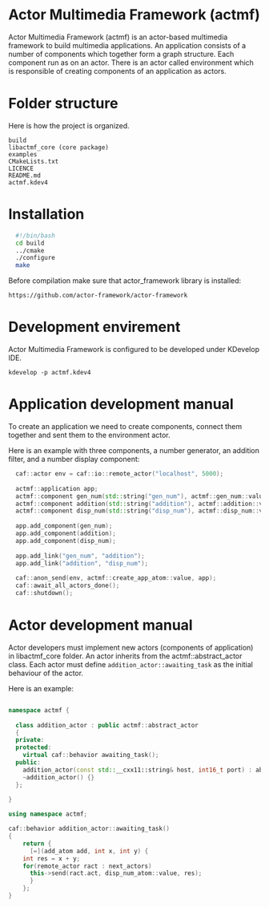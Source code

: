 Actor Multimedia Framework (actmf)
===============================

Actor Multimedia Framework (actmf) is an actor-based multimedia framework to build multimedia applications. An application consists of a number of components which together form a graph structure. Each component run as on an actor. There is an actor called environment which is responsible of creating components of an application as actors.


Folder structure
===================

Here is how the project is organized.

	build
	libactmf_core (core package)
	examples
	CMakeLists.txt
	LICENCE
	README.md
	actmf.kdev4

Installation
===============
```bash
  #!/bin/bash
  cd build
  ../cmake
  ./configure
  make
```
Before compilation make sure that actor_framework library is installed:

	https://github.com/actor-framework/actor-framework

Development envirement
======================
Actor Multimedia Framework is configured to be developed under KDevelop IDE.
	
	kdevelop -p actmf.kdev4

Application development manual
===========

To create an application we need to create components, connect them together and sent them to the environment actor.

Here is an example with three components, a number generator, an addition filter, and a number display component:

```c++
  caf::actor env = caf::io::remote_actor("localhost", 5000);
  
  actmf::application app;
  actmf::component gen_num(std::string("gen_num"), actmf::gen_num::value);
  actmf::component addition(std::string("addition"), actmf::addition::value);
  actmf::component disp_num(std::string("disp_num"), actmf::disp_num::value);
  
  app.add_component(gen_num);
  app.add_component(addition);
  app.add_component(disp_num);
  
  app.add_link("gen_num", "addition");
  app.add_link("addition", "disp_num");
  
  caf::anon_send(env, actmf::create_app_atom::value, app);
  caf::await_all_actors_done();
  caf::shutdown();
```	

Actor development manual
=======================

Actor developers must implement new actors (components of application) in libactmf_core folder. An actor inherits from the actmf::abstract_actor class. Each actor must define ```addition_actor::awaiting_task``` as the initial behaviour of the actor.

Here is an example:

```c++

namespace actmf {
  
  class addition_actor : public actmf::abstract_actor
  {
  private:
  protected:
    virtual caf::behavior awaiting_task();
  public:
    addition_actor(const std::__cxx11::string& host, int16_t port) : abstract_actor(host, port) {};
    ~addition_actor() {}
  };
 
}

using namespace actmf;

caf::behavior addition_actor::awaiting_task()
{
    return {
      [=](add_atom add, int x, int y) {
	int res = x + y;
	for(remote_actor ract : next_actors)
	  this->send(ract.act, disp_num_atom::value, res);
      }
    };
}

```

